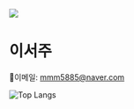 <a href="https://hits.seeyoufarm.com"><img src="https://hits.seeyoufarm.com/api/count/incr/badge.svg?url=https%3A%2F%2Fgithub.com%2Fwholeheartedness%2Fhit-counter&count_bg=%23E4C9F8&title_bg=%23C2BEBE&icon=&icon_color=%23F0BCE6&title=Today+%2F+Total&edge_flat=false"/></a>

# 이서주

📧이메일: <mmm5885@naver.com>


![Top Langs](https://github-readme-stats.vercel.app/api/top-langs/?username=wholeheartedness&layout=compact)
